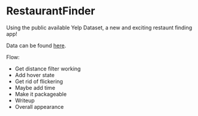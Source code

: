 RestaurantFinder
================

Using the public available Yelp Dataset, a new and exciting restaunt finding app!

Data can be found [here](https://www.yelp.com/dataset_challenge).

Flow:
* Get distance filter working
* Add hover state
* Get rid of flickering
* Maybe add time
* Make it packageable 
* Writeup
* Overall appearance
